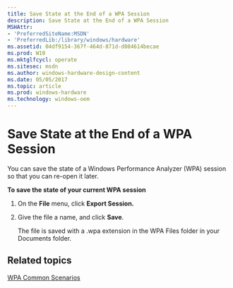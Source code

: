 ```yaml
---
title: Save State at the End of a WPA Session
description: Save State at the End of a WPA Session
MSHAttr:
- 'PreferredSiteName:MSDN'
- 'PreferredLib:/library/windows/hardware'
ms.assetid: 04df9154-367f-464d-871d-d084614becae
ms.prod: W10
ms.mktglfcycl: operate
ms.sitesec: msdn
ms.author: windows-hardware-design-content
ms.date: 05/05/2017
ms.topic: article
ms.prod: windows-hardware
ms.technology: windows-oem
---
```


# Save State at the End of a WPA Session


You can save the state of a Windows Performance Analyzer (WPA) session so that you can re-open it later.

**To save the state of your current WPA session**

1.  On the **File** menu, click **Export Session.**

2.  Give the file a name, and click **Save**.

    The file is saved with a .wpa extension in the WPA Files folder in your Documents folder.

## Related topics


[WPA Common Scenarios](windows-performance-analyzer-common-scenarios.md)

 

 







